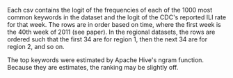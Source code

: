 Each csv contains the logit of the frequencies of each of the 1000 most common keywords in the dataset and the logit of the CDC's reported ILI rate for that week. The rows are in order based on time, where the first week is the 40th week of 2011 (see paper). In the regional datasets, the rows are ordered such that the first 34 are for region 1, then the next 34 are for region 2, and so on.


The top keywords were estimated by Apache Hive's ngram function. Because they are estimates, the ranking may be slightly off. 
